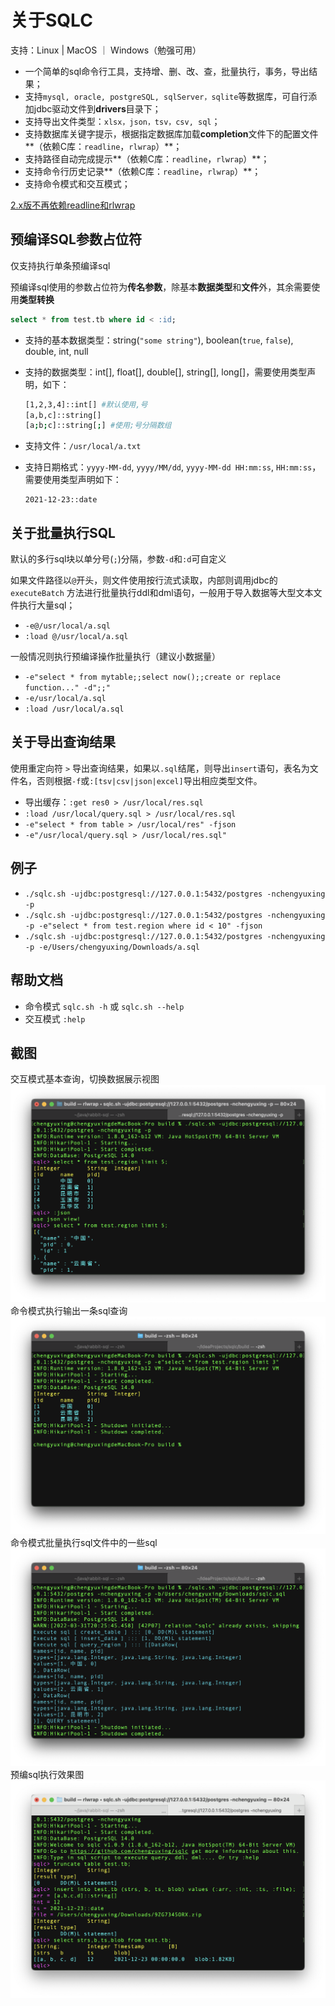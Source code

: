 # 关于SQLC

支持：Linux | MacOS ｜ Windows（勉强可用）

- 一个简单的sql命令行工具，支持增、删、改、查，批量执行，事务，导出结果；
- 支持`mysql, oracle, postgreSQL, sqlServer，sqlite`等数据库，可自行添加jdbc驱动文件到**drivers**目录下；
- 支持导出文件类型：`xlsx，json，tsv，csv, sql`；
- 支持数据库关键字提示，根据指定数据库加载**completion**文件下的配置文件**（依赖C库：`readline`，`rlwrap`）**；
- 支持路径自动完成提示**（依赖C库：`readline`，`rlwrap`）**；
- 支持命令行历史记录**（依赖C库：`readline`，`rlwrap`）**；
- 支持命令模式和交互模式；

[2.x版不再依赖readline和rlwrap](https://github.com/chengyuxing/sqlc/tree/2.x)

## 预编译SQL参数占位符

仅支持执行单条预编译sql

预编译sql使用的参数占位符为**传名参数**，除基本**数据类型**和**文件**外，其余需要使用**类型转换**
```sql
select * from test.tb where id < :id;
```
- 支持的基本数据类型：string(`"some string"`), boolean(`true`, `false`), double, int, null

- 支持的数据类型：int[], float[], double[], string[], long[]，需要使用类型声明，如下：

  ```bash
  [1,2,3,4]::int[] #默认使用,号
  [a,b,c]::string[]
  [a;b;c]::string[;] #使用;号分隔数组
  ```

- 支持文件：`/usr/local/a.txt`

- 支持日期格式：`yyyy-MM-dd`, `yyyy/MM/dd`, `yyyy-MM-dd HH:mm:ss`, `HH:mm:ss`，需要使用类型声明如下：

  ```
  2021-12-23::date
  ```

## 关于批量执行SQL

默认的多行sql块以单分号(`;`)分隔，参数`-d`和`:d`可自定义

如果文件路径以`@`开头，则文件使用按行流式读取，内部则调用jdbc的`executeBatch`
方法进行批量执行ddl和dml语句，一般用于导入数据等大型文本文件执行大量sql；

- `-e@/usr/local/a.sql`
- `:load @/usr/local/a.sql`

一般情况则执行预编译操作批量执行（建议小数据量）

- `-e"select * from mytable;;select now();;create or replace function..." -d";;"`
- `-e/usr/local/a.sql`
- `:load /usr/local/a.sql`

## 关于导出查询结果

使用重定向符 `>` 导出查询结果，如果以`.sql`结尾，则导出`insert`语句，表名为文件名，否则根据`-f`或`:[tsv|csv|json|excel]`导出相应类型文件。

- 导出缓存：`:get res0 > /usr/local/res.sql`
- `:load /usr/local/query.sql > /usr/local/res.sql`
- `-e"select * from table > /usr/local/res" -fjson`
- `-e"/usr/local/query.sql > /usr/local/res.sql"`

## 例子

- `./sqlc.sh -ujdbc:postgresql://127.0.0.1:5432/postgres -nchengyuxing -p`
- `./sqlc.sh -ujdbc:postgresql://127.0.0.1:5432/postgres -nchengyuxing -p -e"select * from test.region where id < 10" -fjson`
- `./sqlc.sh -ujdbc:postgresql://127.0.0.1:5432/postgres -nchengyuxing -p -e/Users/chengyuxing/Downloads/a.sql`

## 帮助文档

- 命令模式 `sqlc.sh -h` 或 `sqlc.sh --help`
- 交互模式 `:help`

## 截图

交互模式基本查询，切换数据展示视图
![Overview](screen_shot/1.png)
命令模式执行输出一条sql查询
![Overview](screen_shot/3.png)
命令模式批量执行sql文件中的一些sql
![Overview](screen_shot/4.png)
预编sql执行效果图
![Overview](screen_shot/5.png)


